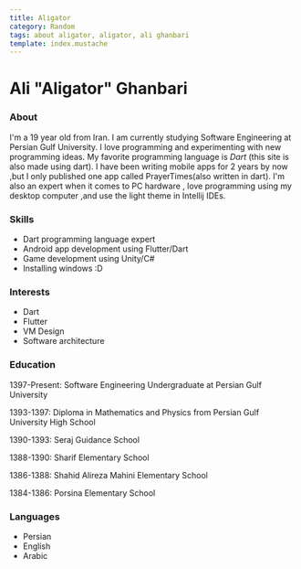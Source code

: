 ```yaml
---
title: Aligator
category: Random
tags: about aligator, aligator, ali ghanbari
template: index.mustache
---
```


# Ali "Aligator" Ghanbari

### About

I'm a 19 year old from Iran. I am currently studying Software Engineering at Persian Gulf University.
I love programming and experimenting with new programming ideas.
My favorite programming language is <em>Dart</em> (this site is also made using dart).
I have been writing mobile apps for 2 years by now ,but I only published one app called PrayerTimes(also written in dart).
I'm also an expert when it comes to PC hardware , love programming using my desktop computer ,and use the light theme in Intellij IDEs.
         
### Skills

* Dart programming language expert
* Android app development using Flutter/Dart
* Game development using Unity/C#
* Installing windows :D

### Interests
* Dart
* Flutter
* VM Design
* Software architecture

### Education

1397-Present: Software Engineering Undergraduate at Persian Gulf University

1393-1397: Diploma in Mathematics and Physics from Persian Gulf University High School

1390-1393: Seraj Guidance School

1388-1390: Sharif Elementary School

1386-1388: Shahid Alireza Mahini Elementary School

1384-1386: Porsina Elementary School

### Languages
* Persian
* English
* Arabic
